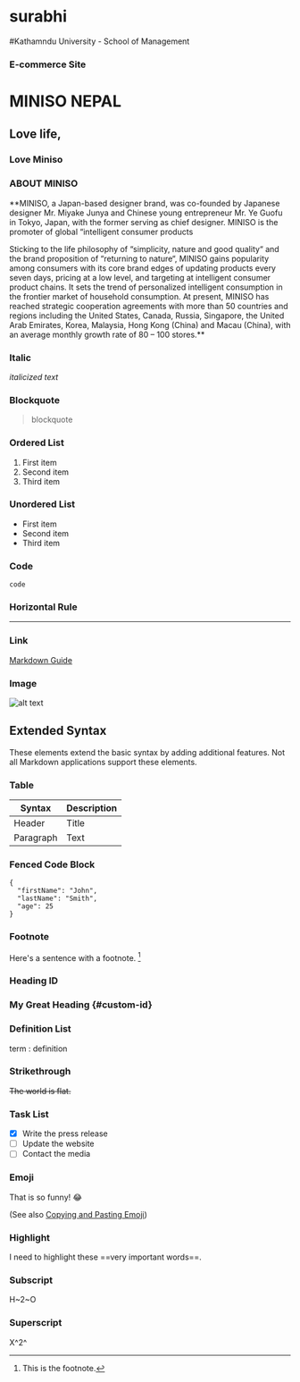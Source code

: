 # surabhi
#Kathamndu University - School of Management 

### E-commerce Site

# MINISO NEPAL
## Love life,
### Love Miniso

### ABOUT MINISO

**MINISO, a Japan-based designer brand, was co-founded by Japanese designer Mr. Miyake Junya and Chinese young entrepreneur Mr. Ye Guofu in Tokyo, Japan, with the former serving as chief designer. MINISO is the promoter of global “intelligent consumer products

Sticking to the life philosophy of “simplicity, nature and good quality“ and the brand proposition of “returning to nature“, MINISO gains popularity among consumers with its core brand edges of updating products every seven days, pricing at a low level, and targeting at intelligent consumer product chains. It sets the trend of personalized intelligent consumption in the frontier market of household consumption. At present, MINISO has reached strategic cooperation agreements with more than 50 countries and regions including the United States, Canada, Russia, Singapore, the United Arab Emirates, Korea, Malaysia, Hong Kong (China) and Macau (China), with an average monthly growth rate of 80 – 100 stores.**

### Italic

*italicized text*

### Blockquote

> blockquote

### Ordered List

1. First item
2. Second item
3. Third item

### Unordered List

- First item
- Second item
- Third item

### Code

`code`

### Horizontal Rule

---

### Link

[Markdown Guide](https://www.markdownguide.org)

### Image

![alt text](https://www.markdownguide.org/assets/images/tux.png)

## Extended Syntax

These elements extend the basic syntax by adding additional features. Not all Markdown applications support these elements.

### Table

| Syntax | Description |
| ----------- | ----------- |
| Header | Title |
| Paragraph | Text |

### Fenced Code Block

```
{
  "firstName": "John",
  "lastName": "Smith",
  "age": 25
}
```

### Footnote

Here's a sentence with a footnote. [^1]

[^1]: This is the footnote.

### Heading ID

### My Great Heading {#custom-id}

### Definition List

term
: definition

### Strikethrough

~~The world is flat.~~

### Task List

- [x] Write the press release
- [ ] Update the website
- [ ] Contact the media

### Emoji

That is so funny! :joy:

(See also [Copying and Pasting Emoji](https://www.markdownguide.org/extended-syntax/#copying-and-pasting-emoji))

### Highlight

I need to highlight these ==very important words==.

### Subscript

H~2~O

### Superscript

X^2^
